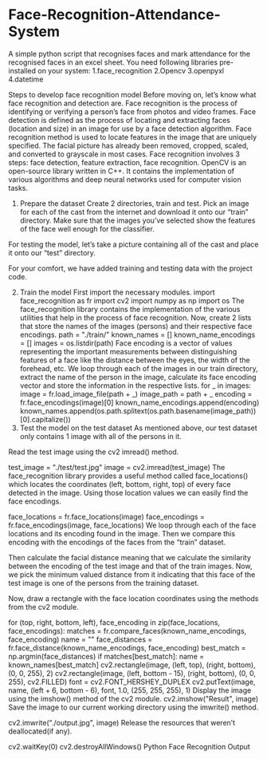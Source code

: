 # Face-Recognition-Attendance-System
A simple python script that recognises faces and mark attendance for the recognised faces in an excel sheet.
You need following libraries pre-installed on your system:
1.face_recognition
2.Opencv
3.openpyxl
4.datetime

Steps to develop face recognition model
Before moving on, let’s know what face recognition and detection are.
Face recognition is the process of identifying or verifying a person’s face from photos and video frames.
Face detection is defined as the process of locating and extracting faces (location and size) in an image for use by a face detection algorithm.
Face recognition method is used to locate features in the image that are uniquely specified. The facial picture has already been removed, cropped, scaled, and converted to grayscale in most cases. Face recognition involves 3 steps: face detection, feature extraction, face recognition.
OpenCV is an open-source library written in C++. It contains the implementation of various algorithms and deep neural networks used for computer vision tasks.
1. Prepare the dataset
Create 2 directories, train and test. Pick an image for each of the cast from the internet and download it onto our “train” directory. Make sure that the images you’ve selected show the features of the face well enough for the classifier.

For testing the model, let’s take a picture containing all of the cast and place it onto our “test” directory.

For your comfort, we have added training and testing data with the project code.

2. Train the model
First import the necessary modules.
import face_recognition as fr
import cv2
import numpy as np
import os
The face_recognition library contains the implementation of the various utilities that help in the process of face recognition.
Now, create 2 lists that store the names of the images (persons) and their respective face encodings.
path = "./train/"
known_names = []
known_name_encodings = []
images = os.listdir(path)
Face encoding is a vector of values representing the important measurements between distinguishing features of a face like the distance between the eyes, the width of the forehead, etc.
We loop through each of the images in our train directory, extract the name of the person in the image, calculate its face encoding vector and store the information in the respective lists.
for _ in images:
image = fr.load_image_file(path + _)
image_path = path + _
encoding = fr.face_encodings(image)[0]
known_name_encodings.append(encoding)
known_names.append(os.path.splitext(os.path.basename(image_path))[0].capitalize())
3. Test the model on the test dataset
As mentioned above, our test dataset only contains 1 image with all of the persons in it.

Read the test image using the cv2 imread() method.

test_image = "./test/test.jpg"
image = cv2.imread(test_image)
The face_recognition library provides a useful method called face_locations() which locates the coordinates (left, bottom, right, top) of every face detected in the image. Using those location values we can easily find the face encodings.

face_locations = fr.face_locations(image)
face_encodings = fr.face_encodings(image, face_locations)
We loop through each of the face locations and its encoding found in the image. Then we compare this encoding with the encodings of the faces from the “train” dataset.

Then calculate the facial distance meaning that we calculate the similarity between the encoding of the test image and that of the train images. Now, we pick the minimum valued distance from it indicating that this face of the test image is one of the persons from the training dataset.

Now, draw a rectangle with the face location coordinates using the methods from the cv2 module.

for (top, right, bottom, left), face_encoding in zip(face_locations, face_encodings):
   matches = fr.compare_faces(known_name_encodings, face_encoding)
   name = ""
   face_distances = fr.face_distance(known_name_encodings, face_encoding)
   best_match = np.argmin(face_distances)
   if matches[best_match]:
       name = known_names[best_match]
   cv2.rectangle(image, (left, top), (right, bottom), (0, 0, 255), 2)
   cv2.rectangle(image, (left, bottom - 15), (right, bottom), (0, 0, 255), cv2.FILLED)
   font = cv2.FONT_HERSHEY_DUPLEX
   cv2.putText(image, name, (left + 6, bottom - 6), font, 1.0, (255, 255, 255), 1)
Display the image using the imshow() method of the cv2 module.
cv2.imshow("Result", image)
Save the image to our current working directory using the imwrite() method.

cv2.imwrite("./output.jpg", image)
Release the resources that weren’t deallocated(if any).

cv2.waitKey(0)
cv2.destroyAllWindows()
Python Face Recognition Output
